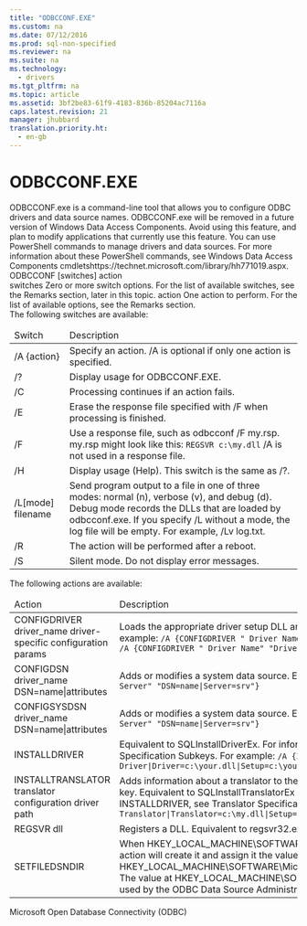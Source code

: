 ```yaml
---
title: "ODBCCONF.EXE"
ms.custom: na
ms.date: 07/12/2016
ms.prod: sql-non-specified
ms.reviewer: na
ms.suite: na
ms.technology: 
  - drivers
ms.tgt_pltfrm: na
ms.topic: article
ms.assetid: 3bf2be83-61f9-4183-836b-85204ac7116a
caps.latest.revision: 21
manager: jhubbard
translation.priority.ht: 
  - en-gb
---
```

# ODBCCONF.EXE
<?xml version="1.0" encoding="utf-8"?>
<developerReferenceWithSyntaxDocument xmlns="http://ddue.schemas.microsoft.com/authoring/2003/5" xmlns:xlink="http://www.w3.org/1999/xlink" xmlns:xsi="http://www.w3.org/2001/XMLSchema-instance" xsi:schemaLocation="http://ddue.schemas.microsoft.com/authoring/2003/5 http://dduestorage.blob.core.windows.net/ddueschema/developer.xsd">
  <introduction>
    <para>ODBCCONF.exe is a command-line tool that allows you to configure ODBC drivers and data source names.</para>
    <alert class="note">
      <para>ODBCCONF.exe will be removed in a future version of Windows Data Access Components. Avoid using this feature, and plan to modify applications that currently use this feature. You can use PowerShell commands to manage drivers and data sources. For more information about these PowerShell commands, see <externalLink><linkText>Windows Data Access Components cmdlets</linkText><linkUri>https://technet.microsoft.com/library/hh771019.aspx</linkUri></externalLink>.</para>
    </alert>
  </introduction>
  <syntaxSection>
    <legacySyntax>
ODBCCONF [<parameterReference>switches</parameterReference>] <parameterReference>action</parameterReference></legacySyntax>
  </syntaxSection>
  <section>
    <title>Arguments</title>
    <content>
      <definitionTable>
        <definedTerm>
          <parameterReference>switches</parameterReference>
        </definedTerm>
        <definition>
          <para>Zero or more switch options. For the list of available switches, see the Remarks section, later in this topic.</para>
        </definition>
        <definedTerm>
          <parameterReference>action</parameterReference>
        </definedTerm>
        <definition>
          <para>One action to perform. For the list of available options, see the Remarks section.</para>
        </definition>
      </definitionTable>
    </content>
  </section>
  <languageReferenceRemarks>
    <content>
      <para>The following switches are available:</para>
      <table xmlns:caps="http://schemas.microsoft.com/build/caps/2013/11">
        <thead>
          <tr>
            <TD>
              <para>Switch</para>
            </TD>
            <TD>
              <para>Description</para>
            </TD>
          </tr>
        </thead>
        <tbody>
          <tr>
            <TD>
              <para>/A {<parameterReference>action</parameterReference>}</para>
            </TD>
            <TD>
              <para>Specify an action. </para>
              <para>/A is optional if only one action is specified.</para>
            </TD>
          </tr>
          <tr>
            <TD>
              <para>/?</para>
            </TD>
            <TD>
              <para>Display usage for ODBCCONF.EXE.</para>
            </TD>
          </tr>
          <tr>
            <TD>
              <para>/C</para>
            </TD>
            <TD>
              <para>Processing continues if an action fails.</para>
            </TD>
          </tr>
          <tr>
            <TD>
              <para>/E</para>
            </TD>
            <TD>
              <para>Erase the response file specified with /F when processing is finished.</para>
            </TD>
          </tr>
          <tr>
            <TD>
              <para>/F</para>
            </TD>
            <TD>
              <para>Use a response file, such as <codeInline>odbcconf /F my.rsp</codeInline>.</para>
              <para>my.rsp might look like this:</para>
              <code>REGSVR c:\my.dll</code>
              <para>/A is not used in a response file.</para>
            </TD>
          </tr>
          <tr>
            <TD>
              <para>/H</para>
            </TD>
            <TD>
              <para>Display usage (Help). This switch is the same as /?.</para>
            </TD>
          </tr>
          <tr>
            <TD>
              <para>/L[<parameterReference>mode</parameterReference>] <parameterReference>filename</parameterReference></para>
            </TD>
            <TD>
              <para>Send program output to a file in one of three modes: normal (n), verbose (v), and debug (d). Debug mode records the DLLs that are loaded by odbcconf.exe.</para>
              <para>If you specify /L without a mode, the log file will be empty.</para>
              <para>For example, <languageKeyword>/Lv log.txt</languageKeyword>.</para>
            </TD>
          </tr>
          <tr>
            <TD>
              <para>/R</para>
            </TD>
            <TD>
              <para>The action will be performed after a reboot.</para>
            </TD>
          </tr>
          <tr>
            <TD>
              <para>/S</para>
            </TD>
            <TD>
              <para>Silent mode. Do not display error messages.</para>
            </TD>
          </tr>
        </tbody>
      </table>
      <para>The following actions are available:</para>
      <table xmlns:caps="http://schemas.microsoft.com/build/caps/2013/11">
        <thead>
          <tr>
            <TD>
              <para>Action</para>
            </TD>
            <TD>
              <para>Description</para>
            </TD>
          </tr>
        </thead>
        <tbody>
          <tr>
            <TD>
              <para>CONFIGDRIVER <parameterReference>driver_name</parameterReference> <parameterReference>driver-specific configuration params</parameterReference></para>
            </TD>
            <TD>
              <para>Loads the appropriate driver setup DLL and calls the <legacyBold>ConfigDriver</legacyBold> function.</para>
              <para>Equivalent to the <legacyLink xlink:href="4f681961-ac9f-4d88-b065-5258ba112642">SQLConfigDriver function</legacyLink>.</para>
              <para>For example:</para>
              <code>/A {CONFIGDRIVER " Driver Name" "CPTimeout=60"}
/A {CONFIGDRIVER " Driver Name" "DriverODBCVer=03.80"}</code>
            </TD>
          </tr>
          <tr>
            <TD>
              <para>CONFIGDSN <parameterReference>driver_name</parameterReference> DSN=<parameterReference>name</parameterReference>|<parameterReference>attributes</parameterReference></para>
            </TD>
            <TD>
              <para>Adds or modifies a system data source.</para>
              <para>Equivalent to the <legacyLink xlink:href="f8d6e342-c010-434e-b1cd-f5371fb50a14">SQLConfigDataSource function</legacyLink>.</para>
              <para>For example:</para>
              <code>/A {CONFIGDSN "SQL Server" "DSN=name|Server=srv"}</code>
            </TD>
          </tr>
          <tr>
            <TD>
              <para>CONFIGSYSDSN <parameterReference>driver_name</parameterReference> DSN=<parameterReference>name</parameterReference>|<parameterReference>attributes</parameterReference></para>
            </TD>
            <TD>
              <para>Adds or modifies a system data source.</para>
              <para>Equivalent to the <legacyLink xlink:href="f8d6e342-c010-434e-b1cd-f5371fb50a14">SQLConfigDataSource function</legacyLink>.</para>
              <para>For example:</para>
              <code>/A {CONFIGSYSDSN "SQL Server" "DSN=name|Server=srv"}</code>
            </TD>
          </tr>
          <tr>
            <TD>
              <para>INSTALLDRIVER</para>
            </TD>
            <TD>
              <para>Equivalent to <link xlink:href="1dd74544-f4e9-46e1-9b5f-c11d84fdab4c">SQLInstallDriverEx</link>.</para>
              <para>For information about the keyword-value pairs syntax passed to INSTALLDRIVER, see <link xlink:href="b4d802ef-b199-4e64-b7a5-6f2b3e5e2c80">Driver Specification Subkeys</link>.</para>
              <para>For example:</para>
              <code>/A {INSTALLDRIVER  "Your Driver|Driver=c:\your.dll|Setup=c:\your.dll|APILevel=2|ConnectFunctions=YYY|DriverODBCVer=03.50|FileUsage=0|SQLLevel=1"}</code>
            </TD>
          </tr>
          <tr>
            <TD>
              <para>INSTALLTRANSLATOR <parameterReference>translator configuration</parameterReference> <parameterReference>driver path</parameterReference></para>
            </TD>
            <TD>
              <para>Adds information about a translator to the <system>HKEY_LOCAL_MACHINE\SOFTWARE\ODBC\ODBCINST.INI\ODBC Translators</system> registry key.</para>
              <para>Equivalent to <link xlink:href="a0630602-53c1-4db0-98ce-70d160aedf8d">SQLInstallTranslatorEx Function</link>.</para>
              <para>For information about the keyword-value pairs syntax passed to INSTALLDRIVER, see <link xlink:href="3c0edeee-d43a-4466-a177-bf2d2435707a">Translator Specification Subkeys</link>.</para>
              <para>For example:</para>
              <code>/A {INSTALLTRANSLATOR  "My Translator|Translator=c:\my.dll|Setup=c:\my.dll"}</code>
            </TD>
          </tr>
          <tr>
            <TD>
              <para>REGSVR <parameterReference>dll</parameterReference></para>
            </TD>
            <TD>
              <para>Registers a DLL.</para>
              <para>Equivalent to regsvr32.exe.</para>
              <para>For example:</para>
              <code>/A {REGSVR c:\my.dll}</code>
            </TD>
          </tr>
          <tr>
            <TD>
              <para>SETFILEDSNDIR</para>
            </TD>
            <TD>
              <para>When HKEY_LOCAL_MACHINE\SOFTWARE\ODBC\ODBC.INI\ODBC File DSN\DefaultDSNDir does not exist, the SETFILEDSNDIR action will create it and assign it the value at HKEY_LOCAL_MACHINE\SOFTWARE\Microsoft\Windows\CurrentVersion\CommonFilesDir, appended with \ODBC\Data Sources.</para>
              <para>The value at HKEY_LOCAL_MACHINE\SOFTWARE\ODBC\ODBC.INI\ODBC File DSN\DefaultDSNDir specifies the default location used by the ODBC Data Source Administrator when creating a file-based data source.</para>
              <para>For example:</para>
              <code>/A {SETFILEDSNDIR}</code>
            </TD>
          </tr>
        </tbody>
      </table>
    </content>
  </languageReferenceRemarks>
  <relatedTopics>
<link xlink:href="278cf36e-9817-4ee3-842e-dbd149f15273">Microsoft Open Database Connectivity (ODBC)</link>
</relatedTopics>
</developerReferenceWithSyntaxDocument>